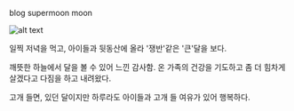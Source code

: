 blog
supermoon
moon

![alt text](https://s11.postimg.org/h7fgvqumb/IMG_1031.jpg "super moon")

일찍 저녁을 먹고, 아이들과 뒷동산에 올라 '쟁반'같은 '큰'달을 보다.

깨뜻한 하늘에서 달을 볼 수 있어 느낀 감사함. 온 가족의 건강을 기도하고 좀 더 힘차게 살겠다고 다짐을 하고 내려왔다.

고개 들면, 있던 달이지만 하루라도 아이들과 고개 들 여유가 있어 행복하다.
